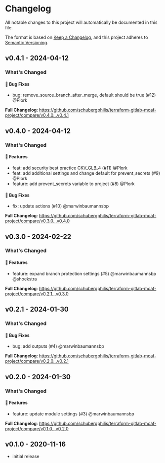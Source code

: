 # Changelog

All notable changes to this project will automatically be documented in this file.

The format is based on [Keep a Changelog](https://keepachangelog.com/en/1.0.0/),
and this project adheres to [Semantic Versioning](https://semver.org/spec/v2.0.0.html).

## v0.4.1 - 2024-04-12

### What's Changed

#### 🐛 Bug Fixes

* bug: remove_source_branch_after_merge, default should be true (#12) @Plork

**Full Changelog**: https://github.com/schubergphilis/terraform-gitlab-mcaf-project/compare/v0.4.0...v0.4.1

## v0.4.0 - 2024-04-12

### What's Changed

#### 🚀 Features

* feat: add security best practice CKV_GLB_4 (#11) @Plork
* feat: add additional settings and change default for prevent_secrets (#9) @Plork
* feature: add prevent_secrets variable to project (#8) @Plork

#### 🐛 Bug Fixes

* fix: update actions (#10) @marwinbaumannsbp

**Full Changelog**: https://github.com/schubergphilis/terraform-gitlab-mcaf-project/compare/v0.3.0...v0.4.0

## v0.3.0 - 2024-02-22

### What's Changed

#### 🚀 Features

* feature: expand branch protection settings (#5) @marwinbaumannsbp @shoekstra

**Full Changelog**: https://github.com/schubergphilis/terraform-gitlab-mcaf-project/compare/v0.2.1...v0.3.0

## v0.2.1 - 2024-01-30

### What's Changed

#### 🐛 Bug Fixes

* bug: add outputs (#4) @marwinbaumannsbp

**Full Changelog**: https://github.com/schubergphilis/terraform-gitlab-mcaf-project/compare/v0.2.0...v0.2.1

## v0.2.0 - 2024-01-30

### What's Changed

#### 🚀 Features

* feature: update module settings (#3) @marwinbaumannsbp

**Full Changelog**: https://github.com/schubergphilis/terraform-gitlab-mcaf-project/compare/v0.1.0...v0.2.0

## v0.1.0 - 2020-11-16

- initial release
